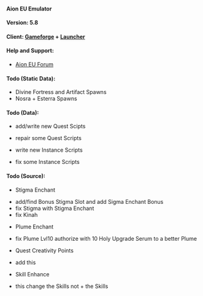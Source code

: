 #### Aion EU Emulator
#### Version: 5.8
#### Client: [Gameforge](https://de.aion.gameforge.com/website/download/) **+** [Launcher](https://github.com/AionGermany/aion-germany/blob/master/AL-Tools/AionLauncherEU_5.x.rar)

#### Help and Support:
* [Aion EU Forum](http://falke34.bplaced.net)

#### Todo (Static Data):
* Divine Fortress and Artifact Spawns
* Nosra + Esterra Spawns

#### Todo (Data):
* add/write new Quest Scipts
* repair some Quest Scripts

* write new Instance Scripts
* fix some Instance Scripts

#### Todo (Source):
* Stigma Enchant 
- add/find Bonus Stigma Slot and add Sigma Enchant Bonus
- fix Stigma with Stigma Enchant
- fix Kinah

* Plume Enchant
- fix Plume Lvl10 authorize with 10 Holy Upgrade Serum to a better Plume

* Quest Creativity Points
- add this

* Skill Enhance
- this change the Skills not + the Skills